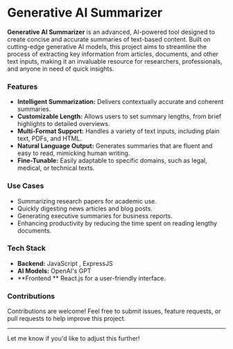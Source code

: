 # Generative AI Summarizer

**Generative AI Summarizer** is an advanced, AI-powered tool designed to create concise and accurate summaries of text-based content. Built on cutting-edge generative AI models, this project aims to streamline the process of extracting key information from articles, documents, and other text inputs, making it an invaluable resource for researchers, professionals, and anyone in need of quick insights.

### Features
- **Intelligent Summarization:** Delivers contextually accurate and coherent summaries.
- **Customizable Length:** Allows users to set summary lengths, from brief highlights to detailed overviews.
- **Multi-Format Support:** Handles a variety of text inputs, including plain text, PDFs, and HTML.
- **Natural Language Output:** Generates summaries that are fluent and easy to read, mimicking human writing.
- **Fine-Tunable:** Easily adaptable to specific domains, such as legal, medical, or technical texts.

### Use Cases
- Summarizing research papers for academic use.
- Quickly digesting news articles and blog posts.
- Generating executive summaries for business reports.
- Enhancing productivity by reducing the time spent on reading lengthy documents.

### Tech Stack
- **Backend:** JavaScript , ExpressJS
- **AI Models:** OpenAI's GPT
- **Frontend ** React.js for a user-friendly interface.



### Contributions
Contributions are welcome! Feel free to submit issues, feature requests, or pull requests to help improve this project.

---

Let me know if you'd like to adjust this further!
